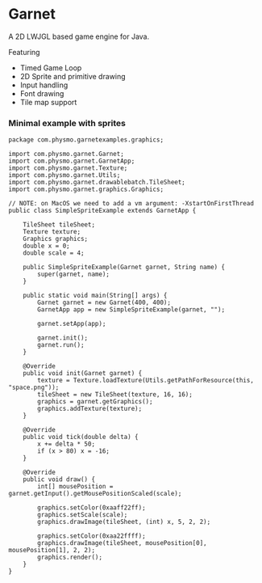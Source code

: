 # Garnet

A 2D LWJGL based game engine for Java.

Featuring

- Timed Game Loop
- 2D Sprite and primitive drawing
- Input handling
- Font drawing
- Tile map support

### Minimal example with sprites

    package com.physmo.garnetexamples.graphics;
    
    import com.physmo.garnet.Garnet;
    import com.physmo.garnet.GarnetApp;
    import com.physmo.garnet.Texture;
    import com.physmo.garnet.Utils;
    import com.physmo.garnet.drawablebatch.TileSheet;
    import com.physmo.garnet.graphics.Graphics;
    
    // NOTE: on MacOS we need to add a vm argument: -XstartOnFirstThread
    public class SimpleSpriteExample extends GarnetApp {

        TileSheet tileSheet;
        Texture texture;
        Graphics graphics;
        double x = 0;
        double scale = 4;
    
        public SimpleSpriteExample(Garnet garnet, String name) {
            super(garnet, name);
        }
    
        public static void main(String[] args) {
            Garnet garnet = new Garnet(400, 400);
            GarnetApp app = new SimpleSpriteExample(garnet, "");
    
            garnet.setApp(app);
    
            garnet.init();
            garnet.run();
        }
    
        @Override
        public void init(Garnet garnet) {
            texture = Texture.loadTexture(Utils.getPathForResource(this, "space.png"));
            tileSheet = new TileSheet(texture, 16, 16);
            graphics = garnet.getGraphics();
            graphics.addTexture(texture);
        }
    
        @Override
        public void tick(double delta) {
            x += delta * 50;
            if (x > 80) x = -16;
        }

        @Override
        public void draw() {
            int[] mousePosition = garnet.getInput().getMousePositionScaled(scale);
            
            graphics.setColor(0xaaff22ff);
            graphics.setScale(scale);
            graphics.drawImage(tileSheet, (int) x, 5, 2, 2);
    
            graphics.setColor(0xaa22ffff);
            graphics.drawImage(tileSheet, mousePosition[0], mousePosition[1], 2, 2);
            graphics.render();
        }
    }


